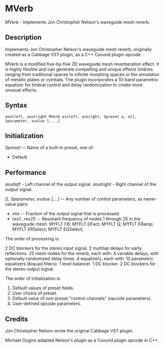 # MVerb

MVerb - Implements Jon Christopher Nelson's waveguide mesh reverb.
 
## Description

Implements Jon Christopher Nelson's waveguide mesh reverb, originally created 
as a Cabbage VST plugin, as a C++ Csound plugin opcode.

MVerb is a modified five-by-five 2D waveguide mesh reverberation effect. It is 
highly flexible and can generate compelling and unique effects timbres ranging 
from traditional spaces to infinite morphing spaces or the simulation of 
metallic plates or cymbals. The plugin incorporates a 10-band parametric 
equalizer for timbral control and delay randomization to create more unusual 
effects.

## Syntax
```
aoutleft, aoutright MVerb ainleft, ainright, Spreset a, a[[, Sparameter, xvalue ],...]
```
## Initialization

*Spreset* -- Name of a built-in preset, one of:

- Default

 

 
## Performance

*aoutleft* - Left channel of the output signal.
*aoutright* - Right channel of the output signal.

*[[, Sparameter, xvalue ],...]* -- Any number of control parameters, as name-value pairs:

- *mix* -- Fraction of the output signal that is processed.
- *res1*...res25 -- Resonant frequency of nodes 1 through 25 in the waveguide mesh.
    MYFLT FB;
    MYFLT DFact;
    MYFLT Q;
    MYFLT ERamp;
    MYFLT ERSelect;
    MYFLT EQSelect;
    
 The order of processing is:

 2 DC blockers for the stereo input signal.
 2 multitap delays for early reflections.
 25 mesh nodes for the reverb, each with:
      4 variable delays, with optionally randomized delay times.
      4 equalizers, each with:
          10 parametric equalizers (biquad filters).
          1 level balancer.
          1 DC blocker.
 2 DC blockers for the stereo output signal.

 The order of initialization is:

 1. Default values of preset fields.
 2. User choice of preset.
 3. Default value of non-preset "control channels" (opcode parameters).
 4. User-defined opcode parameters.
    


## Credits

Jon Christopher Nelson wrote the original Cabbage VST plugin.

Michael Gogins adapted Nelson's plugin as a Csound plugin opcode in C++.

